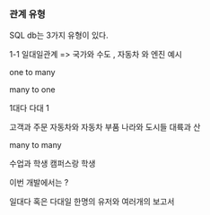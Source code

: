 ### 관계 유형

SQL db는 3가지 유형이 있다.

1-1
일대일관계 => 국가와 수도 , 자동차 와 엔진 예시

one to many

many to one

1대다 다대 1

고객과 주문
자동차와 자동차 부품
나라와 도시들
대륙과 산

many to many

수업과 학생
캠퍼스랑 학생

이번 개발에서는 ?

일대다 혹은 다대일
한명의 유저와 여러개의 보고서
